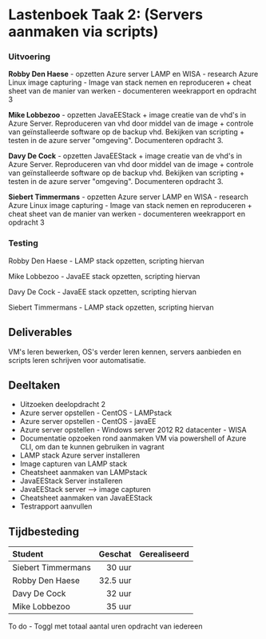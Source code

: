 # Lastenboek Taak 2: (Servers aanmaken via scripts)

### Uitvoering ###
**Robby Den Haese** - opzetten Azure server LAMP en WISA - research Azure Linux image capturing - Image van stack nemen en reproduceren + cheat sheet van de manier van werken - documenteren weekrapport en opdracht 3

**Mike Lobbezoo** - opzetten JavaEEStack + image creatie van de vhd's in Azure Server. Reproduceren van vhd door middel van de image + controle van geïnstalleerde software op de backup vhd. Bekijken van scripting + testen in de azure server "omgeving". Documenteren opdracht 3.

**Davy De Cock** - opzetten JavaEEStack + image creatie van de vhd's in Azure Server. Reproduceren van vhd door middel van de image + controle van geïnstalleerde software op de backup vhd. Bekijken van scripting + testen in de azure server "omgeving". Documenteren opdracht 3.

**Siebert Timmermans** - opzetten Azure server LAMP en WISA - research Azure Linux image capturing - Image van stack nemen en reproduceren + cheat sheet van de manier van werken - documenteren weekrapport en opdracht 3

### Testing ###
Robby Den Haese - LAMP stack opzetten, scripting hiervan

Mike Lobbezoo - JavaEE stack opzetten, scripting hiervan

Davy De Cock - JavaEE stack opzetten, scripting hiervan

Siebert Timmermans - LAMP stack opzetten, scripting hiervan

## Deliverables

VM's leren bewerken, OS's verder leren kennen, servers aanbieden en scripts leren schrijven voor automatisatie.

## Deeltaken

- Uitzoeken deelopdracht 2
- Azure server opstellen - CentOS - LAMPstack
- Azure server opstellen - CentOS - javaEE
- Azure server opstellen - Windows server 2012 R2 datacenter - WISA
- Documentatie opzoeken rond aanmaken VM via powershell of Azure CLI, om dan te kunnen gebruiken in vagrant
- LAMP stack Azure server installeren
- Image capturen van LAMP stack
- Cheatsheet aanmaken van LAMPstack
- JavaEEStack Server installeren
- JavaEEStack server --> image capturen
- Cheatsheet aanmaken van JavaEEStack
- Testrapport aanvullen


## Tijdbesteding

| Student  | Geschat | Gerealiseerd |
| :---     |    ---: |         ---: |
| Siebert Timmermans |    30 uur     |           |
| Robby Den Haese|     32.5 uur   |              |
| Davy De Cock |     32 uur    |             |
| Mike Lobbezoo |    35 uur     |             |

To do - Toggl met totaal aantal uren opdracht van iedereen
